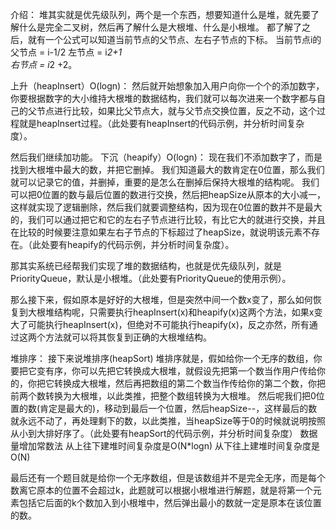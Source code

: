 介绍：
堆其实就是优先级队列，两个是一个东西，想要知道什么是堆，就先要了解什么是完全二叉树，然后再了解什么是大根堆、什么是小根堆。
都了解了之后，就有一个公式可以知道当前节点的父节点、左右子节点的下标。
当前节点i的父节点 = i-1/2  左节点 = i*2+1  
右节点 = i*2 +2。

上升（heapInsert）O(logn)：
然后就开始想象加入用户向你一个个的添加数字，你要根据数字的大小维持大根堆的数据结构，我们就可以每次进来一个数字都与自己的父节点进行比较，如果比父节点大，就与父节点交换位置，反之不动，这个过程就是heapInsert过程。（此处要有heapInsert的代码示例，并分析时间复杂度）。

然后我们继续加功能。
下沉（heapify）O(logn)：
现在我们不添加数字了，而是找到大根堆中最大的数，并把它删掉。
我们知道最大的数肯定在0位置，那么我们就可以记录它的值，并删掉，重要的是怎么在删掉后保持大根堆的结构呢。
我们可以把0位置的数与最后位置的数进行交换，然后把heapSize从原本的大小减一，这样就实现了逻辑删除，然后我们就要调整结构，因为现在0位置的数并不是最大的，我们可以通过把它和它的左右子节点进行比较，有比它大的就进行交换，并且在比较的时候要注意如果左右子节点的下标超过了heapSize，就说明该元素不存在。（此处要有heapify的代码示例，并分析时间复杂度）。

那其实系统已经帮我们实现了堆的数据结构，也就是优先级队列，就是PriorityQueue，默认是小根堆。（此处要有PriorityQueue的使用示例）。

那么接下来，假如原本是好好的大根堆，但是突然中间一个数x变了，那么如何恢复到大根堆结构呢，只需要执行heapInsert(x)和heapify(x)这两个方法，如果x变大了可能执行heapInsert(x)，但绝对不可能执行heapify(x)，反之亦然，所有通过这两个方法就可以将其恢复到正确的大根堆结构。

堆排序：
接下来说堆排序(heapSort)
堆排序就是，假如给你一个无序的数组，你要把它变有序，你可以先把它转换成大根堆，就假设先把第一个数当作用户传给你的，你把它转换成大根堆，然后再把数组的第二个数当作传给你的第二个数，你把前两个数转换为大根堆，以此类推，把整个数组转换为大根堆。
然后呢我们把0位置的数(肯定是最大的)，移动到最后一个位置，然后heapSize--，这样最后的数就永远不动了，再处理剩下的数，以此类推，当heapSize等于0的时候就说明按照从小到大排好序了。（此处要有heapSort的代码示例，并分析时间复杂度）
数据量增加常数法
从上往下建堆时间复杂度是O(N*logn)
从下往上建堆时间复杂度是O(N)

最后还有一个题目就是给你一个无序数组，但是该数组并不是完全无序，而是每个数离它原本的位置不会超过k，此题就可以根据小根堆进行解题，就是将第一个元素包括它后面的k个数加入到小根堆中，然后弹出最小的数就一定是原本在该位置的数。